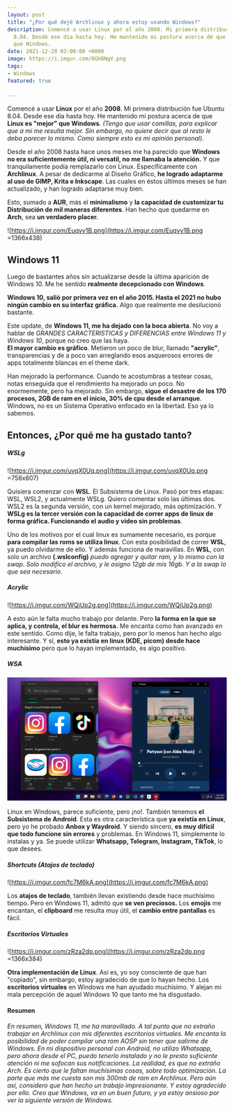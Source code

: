 ```yaml
---
layout: post
title: "¿Por qué dejé Archlinux y ahora estoy usando Windows?"
description: Comencé a usar Linux por el año 2008. Mi primera distribución fue Ubuntu
  8.04. Desde ese día hasta hoy. He mantenido mi postura acerca de que Linux es "mejor"
  que Windows.
date: 2021-12-28 03:00:00 +0000
image: https://i.imgur.com/0GhBNgV.png
tags:
- Windows
featured: true

---
```

Comencé a usar **Linux** por el año **2008**. Mi primera distribución fue Ubuntu 8.04. Desde ese día hasta hoy. He mantenido mi postura acerca de que **Linux es "mejor" que Windows**. _(Tengo que usar comillas, para explicar que a mi me resulta mejor. Sin embargo, no quiere decir que al resto le deba parecer lo mismo. Como siempre esto es mi opinión personal)_.

Desde el año 2008 hasta hace unos meses me ha parecido que **Windows no era suficientemente útil, ni versatil, no me llamaba la atención.** Y que tranquilamente podía remplazarlo con Linux. Específicamente con **Archlinux**. A pesar de dedicarme al Diseño Gráfico, **he logrado adaptarme al uso de GIMP, Krita e Inkscape**. Las cuales en éstos últimos meses se han actualizado, y han logrado adaptarse muy bien.

Esto, sumado a **AUR**, más el **minimalismo** y **la capacidad de customizar tu Distribución de mil maneras diferentes**. Han hecho que quedarme en **Arch**, sea **un verdadero placer.**

![https://i.imgur.com/Euqvy1B.png](https://i.imgur.com/Euqvy1B.png =1366x438)

## Windows 11

Luego de bastantes años sin actualizarse desde la última aparición de Windows 10. Me he sentido **realmente decepcionado con Windows**.

**Windows 10, salió por primera vez en el año 2015. Hasta el 2021 no hubo ningún cambio en su interfaz gráfica.** Algo que realmente me desilucionó bastante.

Este update, de **Windows 11, me ha dejado con la boca abierta**. No voy a hablar de _GRANDES CARACTERISTICAS y DIFERENCIAS entre Windows 11 y Windows 10_, porque no creo que las haya.  
**El mayor cambio es gráfico**. Metieron un poco de blur, llamado **"acrylic"**, transparencias y de a poco van arreglando esos asquerosos errores de apps totalmente blancas en el theme dark.

Han mejorado la performance. Cuando te acostumbras a testear cosas, notas enseguida que el rendimiento ha mejorado un poco. No enormemente, pero ha mejorado. Sin embargo, **sigue el desastre de los 170 procesos, 2GB de ram en el inicio, 30% de cpu desde el arranque**. Windows, no es un Sistema Operativo enfocado en la libertad. Eso ya lo sabemos.

## Entonces, ¿Por qué me ha gustado tanto?

##### WSLg

![https://i.imgur.com/uvqX0Uq.png](https://i.imgur.com/uvqX0Uq.png =758x607)

Quisiera comenzar con **WSL**. El Subsistema de Linux. Pasó por tres etapas: WSL, WSL2, y actualmente WSLg. Quiero comentar solo las últimas dos. WSL2 es la segunda versión, con un kernel mejorado, más optimización. Y **WSLg es la tercer versión con la capacidad de correr apps de linux de forma gráfica. Funcionando el audio y video sin problemas**.

Uno de los motivos por el cual linux es sumamente necesario, es porque **para compilar las roms se utiliza linux**. Con esta posibilidad de correr **WSL**, ya puedo olvidarme de ello. Y además funciona de maravillas. En **WSL**, con solo un archivo **(.wslconfig)** _puedo agregar y quitar ram, y lo mismo con la swap. Solo modifico el archivo, y le asigno 12gb de mis 16gb. Y a la swap lo que sea necesario_.

##### Acrylic

![https://i.imgur.com/WQjUp2g.png](https://i.imgur.com/WQjUp2g.png)

A esto aún le falta mucho trabajo por delante. Pero **la forma en la que se aplica, y controla, el blur es hermosa.** Me encanta como han avanzado en este sentido. Como dije, le falta trabajo, pero por lo menos han hecho algo interesante. Y sí, **esto ya existía en linux (KDE, picom) desde hace muchísimo** pero que lo hayan implementado, es algo positivo.

##### WSA

  
![](/images/posts/playstore.png)

Linux en Windows, parece suficiente, pero ¡no!. También tenemos **el Subsistema de Android**. Esta es otra característica que **ya existía en Linux**, pero yo he probado **Anbox y Waydroid**. Y siendo sincero, **es muy difícil que todo funcione sin errores** y problemas. En Windows 11, simplemente lo instalas y ya. Se puede utilizar **Whatsapp, Telegram, Instagram, TikTok**, lo que desees.

##### Shortcuts (Atajos de teclado)

![https://i.imgur.com/fc7M6kA.png](https://i.imgur.com/fc7M6kA.png)

Los **atajos de teclado**, también llevan existiendo desde hace muchísimo tiempo. Pero en Windows 11, admito que **se ven preciosos.** Los **emojis** me encantan, el **clipboard** me resulta muy útil, el **cambio entre pantallas** es fácil.

##### Escritorios Virtuales

![https://i.imgur.com/zRza2dp.png](https://i.imgur.com/zRza2dp.png =1366x384)

**Otra implementación de Linux**. Así es, yo soy consciente de que han "copiado", sin embargo, estoy agradecido de que lo hayan hecho. Los **escritorios virtuales** en Windows me han ayudado muchísimo. Y alejan mi mala percepción de aquel Windows 10 que tanto me ha disgustado.

#### Resumen

_En resumen, Windows 11, me ha maravillado. A tal punto que no extraño trabajar en Archlinux con mis diferentes escritorios virtuales. Me encanta la posibilidad de poder compilar una rom AOSP sin tener que salirme de Windows. En mi dispositivo personal con Android, no utilizo Whatsapp, pero ahora desde el PC, puedo tenerlo instalado y no le presto suficiente atención ni me sofocan sus notificaciones. La realidad, es que no extraño Arch. Es cierto que le faltan muchísimas cosas, sobre todo optimización. La parte que más me cuesta son mis 300mb de ram en Archlinux. Pero aún así, considero que han hecho un trabajo impresionante. Y estoy agradecido por ello. Creo que Windows, va en un buen futuro, y ya estoy ansioso por ver la siguiente versión de Windows._